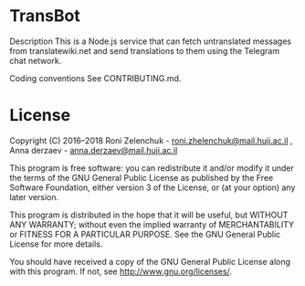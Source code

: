 # TransBot
Description
This is a Node.js service that can fetch untranslated messages from translatewiki.net and send translations to them using the Telegram chat network.

Coding conventions
See CONTRIBUTING.md.

# License
Copyright (C) 2016–2018 Roni Zelenchuk - roni.zhelenchuk@mail.huji.ac.il , Anna derzaev - anna.derzaev@mail.huji.ac.il

This program is free software: you can redistribute it and/or modify it under the terms of the GNU General Public License as published by the Free Software Foundation, either version 3 of the License, or (at your option) any later version.

This program is distributed in the hope that it will be useful, but WITHOUT ANY WARRANTY; without even the implied warranty of MERCHANTABILITY or FITNESS FOR A PARTICULAR PURPOSE. See the GNU General Public License for more details.

You should have received a copy of the GNU General Public License along with this program. If not, see http://www.gnu.org/licenses/.
